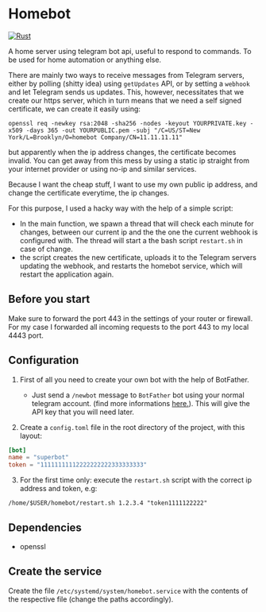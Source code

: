 # Homebot

[![Rust](https://github.com/MedAouadhi/homebot/actions/workflows/rust.yml/badge.svg?branch=master)](https://github.com/MedAouadhi/homebot/actions/workflows/rust.yml)

A home server using telegram bot api, useful to respond to commands. To be used for home automation
or anything else.

There are mainly two ways to receive messages from Telegram servers, either by polling (shitty idea) using `getUpdates` API,
or by setting a `webhook` and let Telegram sends us updates. This, however, necessitates that we create our https server, which in turn means that we need a self signed certificate, we can create it easily using: 
```
openssl req -newkey rsa:2048 -sha256 -nodes -keyout YOURPRIVATE.key -x509 -days 365 -out YOURPUBLIC.pem -subj "/C=US/ST=New York/L=Brooklyn/O=homebot Company/CN=11.11.11.11"
```
but apparently when the ip address changes, the certificate becomes invalid.
You can get away from this mess by using a static ip straight from your internet provider or using no-ip and similar services.

Because I want the cheap stuff, I want to use my own public ip address, and change the certificate everytime, the ip changes.

For this purpose, I used a hacky way with the help of a simple script:

- In the main function, we spawn a thread that will check each minute for changes, between our current ip and the the one the current
webhook is configured with. The thread will start a the bash script `restart.sh` in case of change.
- the script creates the new certificate, uploads it to the Telegram servers updating the webhook, and restarts the homebot service, which will restart the application again.

## Before you start
Make sure to forward the port 443 in the settings of your router or firewall. For my case I forwarded all incoming requests to the port 443 to my local 4443 port.

## Configuration
1. First of all you need to create your own bot with the help of BotFather.
    - Just send a `/newbot` message to `BotFather` bot using your normal telegram account. (find more informations [here.](https://core.telegram.org/bots/tutorial)). This will give the API key that you will need later.

2. Create a `config.toml` file in the root directory of the project, with this layout:
```toml
[bot]
name = "superbot"
token = "11111111112222222222333333333"
```
3. For the first time only:
execute the `restart.sh` script with the correct ip address and token, e.g:
```
/home/$USER/homebot/restart.sh 1.2.3.4 "token1111122222"
```
## Dependencies
- openssl

## Create the service
Create the file `/etc/systemd/system/homebot.service` with the contents
of the respective file (change the paths accordingly).
